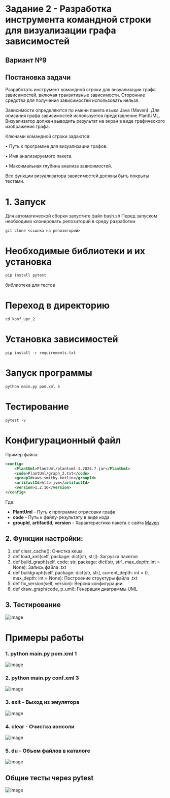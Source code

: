 # Задание 2 - Разработка инструмента командной строки для визуализации графа зависимостей
## Вариант №9
## Постановка задачи
Разработать инструмент командной строки для визуализации графа 
зависимостей, включая транзитивные зависимости. Сторонние средства для 
получения зависимостей использовать нельзя.

Зависимости определяются по имени пакета языка Java (Maven). Для 
описания графа зависимостей используется представление PlantUML. 
Визуализатор должен выводить результат на экран в виде графического 
изображения графа.


Ключами командной строки задаются:

• Путь к программе для визуализации графов.

• Имя анализируемого пакета.

• Максимальная глубина анализа зависимостей.

Все функции визуализатора зависимостей должны быть покрыты тестами.

# 1. Запуск
Для автоматической сборки запустите файл bash.sh
Перед запуском необходимо клонировать репозиторий в среду разработки
```
git clone <ссылка на репозиторий>
```
# Необходимые библиотеки и их установка
```Bash
pip install pytest
```
библиотека для тестов
# Переход в директорию
```shell
cd konf_upr_2
```
# Установка зависимостей
```shell
pip install -r requirements.txt
```
# Запуск программы
```shell
python main.py pom.xml 5
```
# Тестирование
```shell
pytest -v
```
# Конфигурационный файл
Пример файла:
```xml
<config>
    <PlantUml>PlantUml/plantuml-1.2024.7.jar</PlantUml>
    <code>PlantUml/graph_2.txt</code>
    <groupId>aws.smithy.kotlin</groupId>
    <artifactId>http-jvm</artifactId>
    <version>1.2.10</version>
</config>
```
Где:

- **PlantUml** - Путь к программе отрисовки графа
- **code** - Путь к файлу-результату в виде кода
- **groupId**, **artifactId**, **version** - Характеристики пакета с сайта [Maven](https://mvnrepository.com/)

## 2. Функции настройки:
1. def clear_cache(): Очистка кеша
2. def load_xml(self, package: dict[str, str]): Загрузка пакетов
4. def build_graph(self, code: str, package: dict[str, str], max_depth: int = None): Запись файла .txt
5. def buildgraph(self, package: dict[str, str], current_depth: int = 0, max_depth: int = None): Построение структуры файла .txt
6. def fix_version(self, version): Версия конфигурации
7. def draw_graph(code, p_uml): Генерация диаграммы UML
## 3. Тестирование
![image](https://github.com/user-attachments/assets/08cdcbad-d129-4383-ad17-06ce116f9d98)
# Примеры работы
### 1. python main.py pom.xml 1
![image](https://github.com/user-attachments/assets/26ad7e87-1610-4f49-8b61-c40f94c67532)
### 2. python main.py conf.xml 3
![image](https://github.com/user-attachments/assets/af9e60fa-0a57-4136-932f-bc22c4cffa80)
### 3. exit - Выход из эмулятора
![image](https://github.com/user-attachments/assets/c1c2d849-366e-4b62-8303-7a2e7744f071)
### 4. clear - Очистка консоли
![image](https://github.com/user-attachments/assets/3909f8d2-92b9-46a7-8e6c-fc40704312e9)
### 5. du - Объем файлов в каталоге
![image](https://github.com/user-attachments/assets/2129d2dc-e7a7-462e-baec-eb126438f592)
## Общие тесты через pytest
![image](https://github.com/user-attachments/assets/01d2809d-ae88-4632-a7ac-649553d11846)
